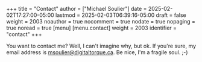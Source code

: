 +++
title = "Contact"
author = ["Michael Soulier"]
date = 2025-02-02T17:27:00-05:00
lastmod = 2025-02-03T06:39:16-05:00
draft = false
weight = 2003
noauthor = true
nocomment = true
nodate = true
nopaging = true
noread = true
[menu]
  [menu.contact]
    weight = 2003
    identifier = "contact"
+++

You want to contact me? Well, I can't imagine why, but ok. If you're sure, my
email address is [msoulier@digitaltorque.ca](mailto:msoulier@digitaltorque.ca). Be nice, I'm a fragile soul. ;-)

